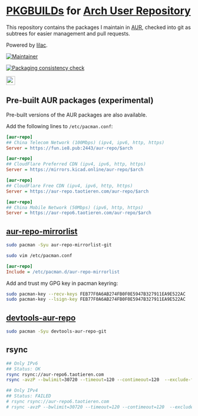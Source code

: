 # [PKGBUILDs](https://wiki.archlinux.org/index.php/PKGBUILD) for [Arch User Repository](https://aur.archlinux.org)

This repository contains the packages I maintain in [AUR](https://aur.archlinux.org/packages?K=taotieren&SeB=M), checked into git as subtrees for easier management and pull requests.

Powered by [lilac](https://github.com/archlinuxcn/lilac).

[![Maintainer](https://img.shields.io/static/v1?label=maintainer&message=taotieren&color=097788)](https://aur.archlinux.org/account/taotieren)

[![Packaging consistency check](https://github.com/taotieren/aur-repo/actions/workflows/test.yml/badge.svg?branch=main)](https://github.com/taotieren/aur-repo/actions/workflows/test.yml)

<a href="https://http3.wcode.net/?q=aur-repo.taotieren.com" target="_blank">
    <img src="https://http3.wcode.net/badges/http3.svg?host=aur-repo.taotieren.com" alt="" style="max-width: 100%; height: 24px;"/>
</a>

## Pre-built AUR packages (experimental)

Pre-built versions of the AUR packages are also available.

Add the following lines to `/etc/pacman.conf`:

```ini
[aur-repo]
## China Telecom Network (100Mbps) (ipv4, ipv6, http, https)
Server = https://fun.ie8.pub:2443/aur-repo/$arch
```

```ini
[aur-repo]
## CloudFlare Preferred CDN (ipv4, ipv6, http, https)
Server = https://mirrors.kicad.online/aur-repo/$arch
```

```ini
[aur-repo]
## CloudFlare Free CDN (ipv4, ipv6, http, https)
Server = https://aur-repo.taotieren.com/aur-repo/$arch
```

```ini
[aur-repo]
## China Mobile Network (50Mbps) (ipv6, http, https)
Server = https://aur-repo6.taotieren.com/aur-repo/$arch
```

## [aur-repo-mirrorlist](https://github.com/taotieren/repo-misc-tools/tree/main/mirrorlist)

```bash
sudo pacman -Syu aur-repo-mirrorlist-git
```

```bash
sudo vim /etc/pacman.conf
```

```ini
[aur-repo]
Include = /etc/pacman.d/aur-repo-mirrorlist
```

Add and trust my GPG key in pacman keyring:

```bash
sudo pacman-key --recv-keys FEB77F0A6AB274FB0F0E5947B327911EA9E522AC
sudo pacman-key --lsign-key FEB77F0A6AB274FB0F0E5947B327911EA9E522AC
```

## [devtools-aur-repo](https://github.com/taotieren/repo-misc-tools/tree/main/devtools-aur-repo)

```bash
sudo pacman -Syu devtools-aur-repo-git
```

## rsync

```bash
## Only IPv6
## Status: OK
rsync rsync://aur-repo6.taotieren.com
rsync -avzP --bwlimit=30720 --timeout=120 --contimeout=120  --exclude-from=/opt/rsync/exclude.list rsync://aur-repo6.taotieren.com/aur-repo /opt/sync/aur-repo

## Only IPv4
## Status: FAILED
# rsync rsync://aur-repo6.taotieren.com
# rsync -avzP --bwlimit=30720 --timeout=120 --contimeout=120  --exclude-from=/opt/rsync/exclude.list rsync://aur-repo6.taotieren.com/aur-repo /opt/sync/aur-repo
```

